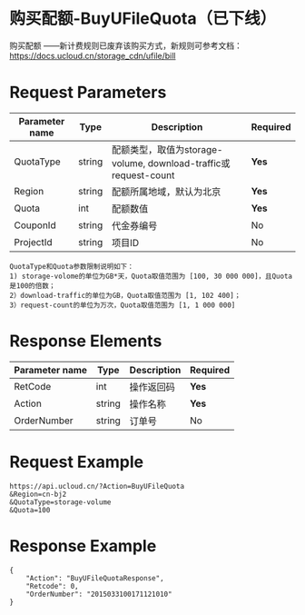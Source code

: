 # 购买配额-BuyUFileQuota（已下线）

购买配额 ——新计费规则已废弃该购买方式，新规则可参考文档：https://docs.ucloud.cn/storage_cdn/ufile/bill

# Request Parameters
|Parameter name|Type|Description|Required|
|---|---|---|---|
|QuotaType|string|配额类型，取值为storage-volume, download-traffic或request-count|**Yes**|
|Region|string|配额所属地域，默认为北京|**Yes**|
|Quota|int|配额数值|**Yes**|
|CouponId|string|代金券编号|No|
|ProjectId|string|项目ID|No|

```
QuotaType和Quota参数限制说明如下：
1) storage-volome的单位为GB*天，Quota取值范围为 [100, 30 000 000]，且Quota是100的倍数；
2）download-traffic的单位为GB，Quota取值范围为 [1, 102 400]；
3）request-count的单位为万次，Quota取值范围为 [1, 1 000 000]
```

# Response Elements
|Parameter name|Type|Description|Required|
|---|---|---|---|
|RetCode|int|操作返回码|**Yes**|
|Action|string|操作名称|**Yes**|
|OrderNumber|string|订单号|No|

# Request Example
```
https://api.ucloud.cn/?Action=BuyUFileQuota
&Region=cn-bj2
&QuotaType=storage-volume
&Quota=100
```
# Response Example
```
{
    "Action": "BuyUFileQuotaResponse",
    "Retcode": 0,
    "OrderNumber": "2015033100171121010"
}
```

